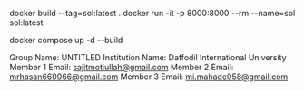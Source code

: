docker build --tag=sol:latest .
docker run -it -p 8000:8000 --rm --name=sol sol:latest

docker compose up -d --build

Group Name: UNTITLED
Institution Name: Daffodil International University
Member 1 Email: sajitmotiullah@gmail.com
Member 2 Email: mrhasan660066@gmail.com
Member 3 Email: mi.mahade058@gmail.com
